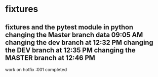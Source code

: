 # fixtures
fixtures and the pytest module in python
changing the Master branch data 09:05 AM
changing the dev branch at 12:32 PM
changing the DEV branch at 12:35 PM
changing the MASTER branch at 12:46 PM
------------------------------------ 
work on hotfix :001 completed
